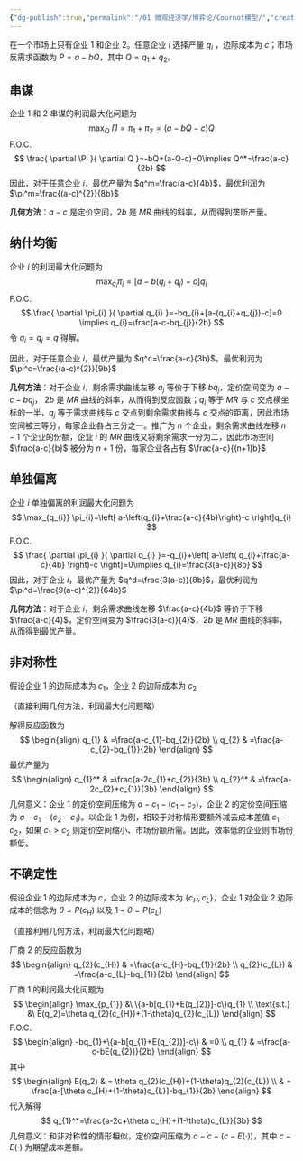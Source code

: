 ```yaml
---
{"dg-publish":true,"permalink":"/01 微观经济学/博弈论/Cournot模型/","created":"2024-07-25T11:41:12.000+08:00","updated":"2024-09-19T15:57:52.545+08:00"}
---
```



在一个市场上只有企业 1 和企业 2。任意企业 $i$ 选择产量 $q_{i}$ ，边际成本为 $c$；市场反需求函数为 $P=a-bQ$，其中 $Q=q_{1}+q_{2}$。
## 串谋

企业 1 和 2 串谋的利润最大化问题为
$$
\max_{Q}\ \Pi=\pi_{1}+\pi_{2}=(a-bQ-c)Q
$$
F.O.C.
$$
\frac{ \partial \Pi }{ \partial Q }=-bQ+(a-Q-c)=0\implies Q^*=\frac{a-c}{2b}
$$
因此，对于任意企业 $i$，最优产量为 $q^m=\frac{a-c}{4b}$，最优利润为 $\pi^m=\frac{(a-c)^{2}}{8b}$

**几何方法**：$a-c$ 是定价空间，$2b$ 是 $MR$ 曲线的斜率，从而得到垄断产量。

## 纳什均衡

企业 $i$ 的利润最大化问题为
$$
\max_{q_{i}} \pi_{i}=[a-b(q_{i}+q_{j})-c]q_{i}
$$
F.O.C.
$$
\frac{ \partial \pi_{i} }{ \partial q_{i} }=-bq_{i}+[a-(q_{i}+q_{j})-c]=0 \implies q_{i}=\frac{a-c-bq_{j}}{2b}
$$
令 $q_{i}=q_{j}=q$ 得解。

因此，对于任意企业 $i$，最优产量为 $q^c=\frac{a-c}{3b}$，最优利润为 $\pi^c=\frac{(a-c)^{2}}{9b}$

**几何方法**：对于企业 $i$，剩余需求曲线左移 $q_{j}$ 等价于下移 $bq_{j}$，定价空间变为 $a-c-bq_{j}$， $2b$ 是 $MR$ 曲线的斜率，从而得到反应函数；$q_{i}$ 等于 $MR$ 与 $c$ 交点横坐标的一半，$q_{j}$ 等于需求曲线与 $c$ 交点到剩余需求曲线与 $c$ 交点的距离，因此市场空间被三等分，每家企业各占三分之一。推广为 $n$ 个企业，剩余需求曲线左移 $n-1$ 个企业的份额，企业 $i$ 的 $MR$ 曲线又将剩余需求一分为二，因此市场空间 $\frac{a-c}{b}$ 被分为 $n+1$ 份，每家企业各占有 $\frac{a-c}{(n+1)b}$

## 单独偏离

企业 $i$ 单独偏离的利润最大化问题为
$$
\max_{q_{i}} \pi_{i}=\left[ a-\left(q_{i}+\frac{a-c}{4b}\right)-c \right]q_{i}
$$
F.O.C.
$$
\frac{ \partial \pi_{i} }{ \partial q_{i} }=-q_{i}+\left[ a-\left( q_{i}+\frac{a-c}{4b} \right)-c \right]=0\implies q_{i}=\frac{3(a-c)}{8b}
$$
因此，对于企业 $i$，最优产量为 $q^d=\frac{3(a-c)}{8b}$，最优利润为 $\pi^d=\frac{9(a-c)^{2}}{64b}$

**几何方法**：对于企业 $i$，剩余需求曲线左移 $\frac{a-c}{4b}$ 等价于下移 $\frac{a-c}{4}$，定价空间变为 $\frac{3(a-c)}{4}$，$2b$ 是 $MR$ 曲线的斜率，从而得到最优产量。

## 非对称性

假设企业 1 的边际成本为 $c_{1}$，企业 2 的边际成本为 $c_{2}$

（直接利用几何方法，利润最大化问题略）

解得反应函数为
$$
\begin{align}
q_{1} & =\frac{a-c_{1}-bq_{2}}{2b} \\
q_{2} & =\frac{a-c_{2}-bq_{1}}{2b}
\end{align}
$$
最优产量为
$$
\begin{align}
q_{1}^* & =\frac{a-2c_{1}+c_{2}}{3b} \\
q_{2}^* & =\frac{a-2c_{2}+c_{1}}{3b}
\end{align}
$$
几何意义：企业 1 的定价空间压缩为 $a-c_{1}-(c_{1}-c_{2})$，企业 2 的定价空间压缩为 $a-c_{1}-(c_{2}-c_{1})$。以企业 1 为例，相较于对称情形要额外减去成本差值 $c_{1}-c_{2}$，如果 $c_{1}>c_{2}$ 则定价空间缩小、市场份额所需。因此，效率低的企业则市场份额低。

## 不确定性

假设企业 1 的边际成本为 $c$，企业 2 的边际成本为 $\{ c_{H},c_{L} \}$，企业 1 对企业 2 边际成本的信念为 $\theta= P(c_{H})$ 以及 $1-\theta=P(c_{L})$

（直接利用几何方法，利润最大化问题略）

厂商 2 的反应函数为 
$$
\begin{align}
q_{2}(c_{H}) & =\frac{a-c_{H}-bq_{1}}{2b} \\
q_{2}(c_{L}) & =\frac{a-c_{L}-bq_{1}}{2b}
\end{align}
$$
厂商 1 的利润最大化问题为
$$
\begin{align}
\max_{p_{1}} &\ \{a-b[q_{1}+E(q_{2})]-c\}q_{1} \\
\text{s.t.} &\ E(q_2)=\theta q_{2}(c_{H})+(1-\theta)q_{2}(c_{L})
\end{align}
$$
F.O.C.
$$
\begin{align}
-bq_{1}+\{a-b[q_{1}+E(q_{2})]-c\} & =0 \\
q_{1} & =\frac{a-c-bE(q_{2})}{2b}
\end{align}
$$
其中
$$
\begin{align}
E(q_2) & = \theta q_{2}(c_{H})+(1-\theta)q_{2}(c_{L}) \\
 & = \frac{a-[\theta c_{H}+(1-\theta)c_{L}]-bq_{1}}{2b}
\end{align}
$$
代入解得
$$
q_{1}^*=\frac{a-2c+\theta c_{H}+(1-\theta)c_{L}}{3b}
$$
几何意义：和非对称性的情形相似，定价空间压缩为 $a-c-(c-E(\cdot))$，其中 $c-E(\cdot)$ 为期望成本差额。
